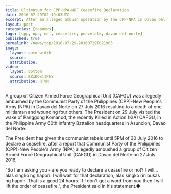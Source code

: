 ```yaml
---
title: Ultimatum for CPP-NPA-NDF Ceasefire Declaration
date: 2016-07-29T02:19:03UTC
excerpt: After an alleged ambush operation by the CPP-NPA in Davao del Norte that resulted in the death of a militiaman and wounded four others, the President addressed the CPP-NPA-NDF to declare a ceasefire on their part as the government have.
layout: post
categories: [topnews]
tags: [cpp, npa, ndf, ceasefire, peacetalk, davao del norte]
published: true
permalink: /news/top/2016-07-29-20160729T021903
image:
  layout: auto_width
  source: 
  attribution: 
video:
  layout: bottom
  source: BZxDQxlIPhY
  attribution: RTVM
---
```


A group of Citizen Armed Force Geographical Unit (CAFGU) was allegedly ambushed by the Communist Party of the Philippines (CPP)-New People's Army (NPA) in Davao del Norte on 27 July 2016 resulting to a death of one militiaman and wounding four others.
The President on 29 July visited the wake of Panggong Komanod, the recently Killed in Action (KIA) CAFGU, in the Philippine Army 60th Infantry Battalion headquarters in Asuncion, Davao del Norte.

The President has given the communist rebels until 5PM of 30 July 2016 to declare a ceasefire. after a report that Communist Party of the Philippines (CPP)-New People's Army (NPA) allegedly ambushed a group of Citizen Armed Force Geographical Unit (CAFGU) in Davao del Norte on 27 July 2016.

"So I am asking you - are you ready to declare a ceasefire or not? I will... alas singko ng hapon. I will wait for that declaration, alas singko rin bukas ng hapon. That is a good 24 hours. If I don't get a word from you then I will lift the order of ceasefire.", the President said in his statement.&#x25cf;
